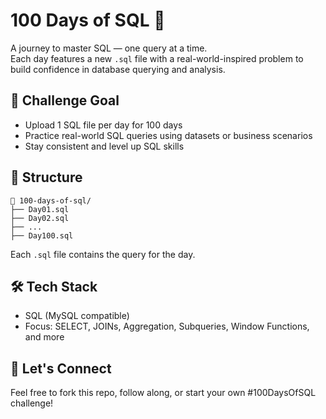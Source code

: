 # 100 Days of SQL 🧠

A journey to master SQL — one query at a time.  
Each day features a new `.sql` file with a real-world-inspired problem to build confidence in database querying and analysis.

## 📅 Challenge Goal 

- Upload 1 SQL file per day for 100 days  
- Practice real-world SQL queries using datasets or business scenarios    
- Stay consistent and level up SQL skills 
  
## 📂 Structure
  
```
📁 100-days-of-sql/
├── Day01.sql
├── Day02.sql
├── ...
├── Day100.sql
```

Each `.sql` file contains the query for the day.

## 🛠️ Tech Stack

- SQL (MySQL compatible)
- Focus: SELECT, JOINs, Aggregation, Subqueries, Window Functions, and more

## 🚀 Let's Connect

Feel free to fork this repo, follow along, or start your own #100DaysOfSQL challenge!
